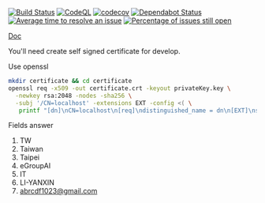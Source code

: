[![Build Status](https://www.travis-ci.com/eGroupAI/egroup-material.svg?branch=master)](https://www.travis-ci.com/eGroupAI/egroup-material)
[![CodeQL](https://github.com/eGroupAI/egroup-material/actions/workflows/codeql-analysis.yml/badge.svg?branch=master)](https://github.com/eGroupAI/egroup-material/actions/workflows/codeql-analysis.yml)
[![codecov](https://codecov.io/gh/eGroupAI/egroup-material/branch/master/graph/badge.svg)](https://codecov.io/gh/eGroupAI/egroup-material)
[![Dependabot Status](https://api.dependabot.com/badges/status?host=github&repo=eGroupAI/egroup-material)](https://dependabot.com)
[![Average time to resolve an issue](http://isitmaintained.com/badge/resolution/eGroupAI/egroup-material.svg)](http://isitmaintained.com/project/eGroupAI/egroup-material "Average time to resolve an issue")
[![Percentage of issues still open](http://isitmaintained.com/badge/open/eGroupAI/egroup-material.svg)](http://isitmaintained.com/project/eGroupAI/egroup-material "Percentage of issues still open")

[Doc](https://egroupai.github.io/egroup-material)

You'll need create self signed certificate for develop. 

Use openssl

```sh
mkdir certificate && cd certificate
openssl req -x509 -out certificate.crt -keyout privateKey.key \
  -newkey rsa:2048 -nodes -sha256 \
  -subj '/CN=localhost' -extensions EXT -config <( \
   printf "[dn]\nCN=localhost\n[req]\ndistinguished_name = dn\n[EXT]\nsubjectAltName=DNS:localhost\nkeyUsage=digitalSignature\nextendedKeyUsage=serverAuth")
```

Fields answer

1. TW
2. Taiwan
3. Taipei
4. eGroupAI
5. IT
6. LI-YANXIN
7. abrcdf1023@gmail.com
